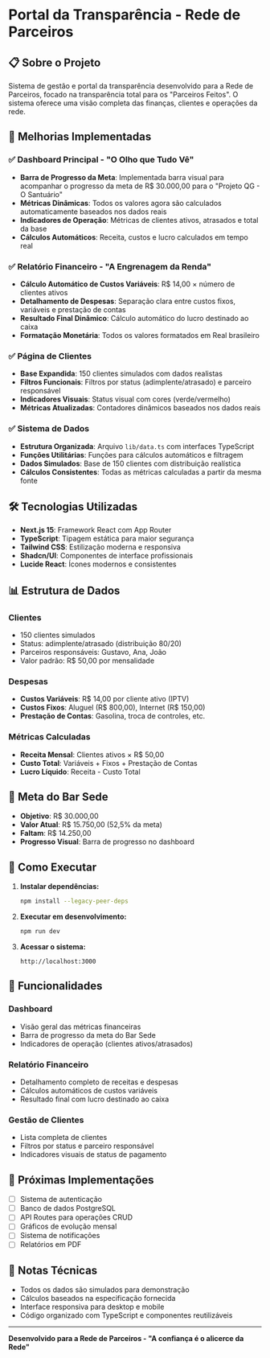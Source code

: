 # Portal da Transparência - Rede de Parceiros

## 📋 Sobre o Projeto

Sistema de gestão e portal da transparência desenvolvido para a Rede de Parceiros, focado na transparência total para os "Parceiros Feitos". O sistema oferece uma visão completa das finanças, clientes e operações da rede.

## 🚀 Melhorias Implementadas

### ✅ Dashboard Principal - "O Olho que Tudo Vê"
- **Barra de Progresso da Meta**: Implementada barra visual para acompanhar o progresso da meta de R$ 30.000,00 para o "Projeto QG - O Santuário"
- **Métricas Dinâmicas**: Todos os valores agora são calculados automaticamente baseados nos dados reais
- **Indicadores de Operação**: Métricas de clientes ativos, atrasados e total da base
- **Cálculos Automáticos**: Receita, custos e lucro calculados em tempo real

### ✅ Relatório Financeiro - "A Engrenagem da Renda"
- **Cálculo Automático de Custos Variáveis**: R$ 14,00 × número de clientes ativos
- **Detalhamento de Despesas**: Separação clara entre custos fixos, variáveis e prestação de contas
- **Resultado Final Dinâmico**: Cálculo automático do lucro destinado ao caixa
- **Formatação Monetária**: Todos os valores formatados em Real brasileiro

### ✅ Página de Clientes
- **Base Expandida**: 150 clientes simulados com dados realistas
- **Filtros Funcionais**: Filtros por status (adimplente/atrasado) e parceiro responsável
- **Indicadores Visuais**: Status visual com cores (verde/vermelho)
- **Métricas Atualizadas**: Contadores dinâmicos baseados nos dados reais

### ✅ Sistema de Dados
- **Estrutura Organizada**: Arquivo `lib/data.ts` com interfaces TypeScript
- **Funções Utilitárias**: Funções para cálculos automáticos e filtragem
- **Dados Simulados**: Base de 150 clientes com distribuição realística
- **Cálculos Consistentes**: Todas as métricas calculadas a partir da mesma fonte

## 🛠️ Tecnologias Utilizadas

- **Next.js 15**: Framework React com App Router
- **TypeScript**: Tipagem estática para maior segurança
- **Tailwind CSS**: Estilização moderna e responsiva
- **Shadcn/UI**: Componentes de interface profissionais
- **Lucide React**: Ícones modernos e consistentes

## 📊 Estrutura de Dados

### Clientes
- 150 clientes simulados
- Status: adimplente/atrasado (distribuição 80/20)
- Parceiros responsáveis: Gustavo, Ana, João
- Valor padrão: R$ 50,00 por mensalidade

### Despesas
- **Custos Variáveis**: R$ 14,00 por cliente ativo (IPTV)
- **Custos Fixos**: Aluguel (R$ 800,00), Internet (R$ 150,00)
- **Prestação de Contas**: Gasolina, troca de controles, etc.

### Métricas Calculadas
- **Receita Mensal**: Clientes ativos × R$ 50,00
- **Custo Total**: Variáveis + Fixos + Prestação de Contas
- **Lucro Líquido**: Receita - Custo Total

## 🎯 Meta do Bar Sede

- **Objetivo**: R$ 30.000,00
- **Valor Atual**: R$ 15.750,00 (52,5% da meta)
- **Faltam**: R$ 14.250,00
- **Progresso Visual**: Barra de progresso no dashboard

## 🚀 Como Executar

1. **Instalar dependências:**
   ```bash
   npm install --legacy-peer-deps
   ```

2. **Executar em desenvolvimento:**
   ```bash
   npm run dev
   ```

3. **Acessar o sistema:**
   ```
   http://localhost:3000
   ```

## 📱 Funcionalidades

### Dashboard
- Visão geral das métricas financeiras
- Barra de progresso da meta do Bar Sede
- Indicadores de operação (clientes ativos/atrasados)

### Relatório Financeiro
- Detalhamento completo de receitas e despesas
- Cálculos automáticos de custos variáveis
- Resultado final com lucro destinado ao caixa

### Gestão de Clientes
- Lista completa de clientes
- Filtros por status e parceiro responsável
- Indicadores visuais de status de pagamento

## 🔮 Próximas Implementações

- [ ] Sistema de autenticação
- [ ] Banco de dados PostgreSQL
- [ ] API Routes para operações CRUD
- [ ] Gráficos de evolução mensal
- [ ] Sistema de notificações
- [ ] Relatórios em PDF

## 📝 Notas Técnicas

- Todos os dados são simulados para demonstração
- Cálculos baseados na especificação fornecida
- Interface responsiva para desktop e mobile
- Código organizado com TypeScript e componentes reutilizáveis

---

**Desenvolvido para a Rede de Parceiros - "A confiança é o alicerce da Rede"**

